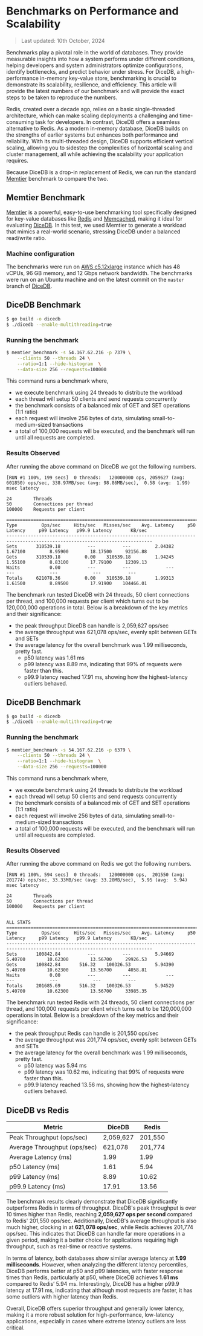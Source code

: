 # Benchmarks on Performance and Scalability

> Last updated: 10th October, 2024

Benchmarks play a pivotal role in the world of databases. They provide measurable insights into how a system performs under different conditions, helping developers and system administrators optimize configurations, identify bottlenecks, and predict behavior under stress. For DiceDB, a high-performance in-memory key-value store, benchmarking is crucial to demonstrate its scalability, resilience, and efficiency. This article will provide the latest numbers of our benchmark and will provide the exact steps to be taken to reproduce the numbers.

Redis, created over a decade ago, relies on a basic single-threaded architecture, which can make scaling deployments a challenging and time-consuming task for developers. In contrast, DiceDB offers a seamless alternative to Redis. As a modern in-memory database, DiceDB builds on the strengths of earlier systems but enhances both performance and reliability. With its multi-threaded design, DiceDB supports efficient vertical scaling, allowing you to sidestep the complexities of horizontal scaling and cluster management, all while achieving the scalability your application requires.

Because DiceDB is a drop-in replacement of Redis, we can run the standard [Memtier](https://github.com/RedisLabs/memtier_benchmark) benchmark to compare the two.

## Memtier Benchmark

[Memtier](https://github.com/RedisLabs/memtier_benchmark) is a powerful, easy-to-use benchmarking tool specifically designed for key-value databases like [Redis](https://redis.io/) and [Memcached](https://memcached.org/), making it ideal for evaluating [DiceDB](https://github.com/dicedb/dice). In this test, we used Memtier to generate a workload that mimics a real-world scenario, stressing DiceDB under a balanced read/write ratio.

### Machine configuration

The benchmarks were run on [AWS c5.12xlarge](https://aws.amazon.com/ec2/instance-types/c5/) instance
which has 48 vCPUs, 96 GB memory, and 12 Gbps network bandwidth. The benchmarks were run on an Ubuntu machine and on the latest commit on the `master` branch of [DiceDB](https://github.com/dicedb/dice).

## DiceDB Benchmark

```sh
$ go build -o dicedb
$ ./dicedb --enable-multithreading=true
```

### Running the benchmark

```sh
$ memtier_benchmark -s 54.167.62.216 -p 7379 \
    --clients 50 --threads 24 \
    --ratio=1:1 --hide-histogram  \
    --data-size 256 --requests=100000
```

This command runs a benchmark where,

- we execute benchmark using 24 threads to distribute the workload
- each thread will setup 50 clients and send requests concurrently
- the benchmark consists of a balanced mix of GET and SET operations (1:1 ratio)
- each request will involve 256 bytes of data, simulating small-to-medium-sized transactions
- a total of 100,000 requests will be executed, and the benchmark will run until all requests are completed.

### Results Observed

After running the above command on DiceDB we got the following numbers.

```
[RUN #1 100%, 199 secs]  0 threads:   120000000 ops, 2059627 (avg:  601850) ops/sec, 338.97MB/sec (avg: 98.86MB/sec),  0.58 (avg:  1.99) msec latency

24        Threads
50        Connections per thread
100000    Requests per client

============================================================================================================================
Type         Ops/sec     Hits/sec   Misses/sec    Avg. Latency     p50 Latency     p99 Latency   p99.9 Latency       KB/sec
----------------------------------------------------------------------------------------------------------------------------
Sets       310539.18          ---          ---         2.04382         1.67100         8.95900        18.17500     92156.88
Gets       310539.18         0.00    310539.18         1.94245         1.55100         8.83100        17.79100     12309.13
Waits           0.00          ---          ---             ---             ---             ---             ---          ---
Totals     621078.36         0.00    310539.18         1.99313         1.61500         8.89500        17.91900    104466.01
```

The benchmark run tested DiceDB with 24 threads, 50 client connections per thread, and 100,000 requests per client which turns out to be 120,000,000 operations in total. Below is a breakdown of the key metrics and their significance:

- the peak throughput DiceDB can handle is 2,059,627 ops/sec
- the average throughput was 621,078 ops/sec, evenly split between GETs and SETs
- the average latency for the overall benchmark was 1.99 milliseconds, pretty fast.
  - p50 latency was 1.61 ms
  - p99 latency was 8.89 ms, indicating that 99% of requests were faster than this.
  - p99.9 latency reached 17.91 ms, showing how the highest-latency outliers behaved.

## DiceDB Benchmark

```sh
$ go build -o dicedb
$ ./dicedb --enable-multithreading=true
```

### Running the benchmark

```sh
$ memtier_benchmark -s 54.167.62.216 -p 6379 \
    --clients 50 --threads 24 \
    --ratio=1:1 --hide-histogram  \
    --data-size 256 --requests=100000
```

This command runs a benchmark where,

- we execute benchmark using 24 threads to distribute the workload
- each thread will setup 50 clients and send requests concurrently
- the benchmark consists of a balanced mix of GET and SET operations (1:1 ratio)
- each request will involve 256 bytes of data, simulating small-to-medium-sized transactions
- a total of 100,000 requests will be executed, and the benchmark will run until all requests are completed.

### Results Observed

After running the above command on Redis we got the following numbers.

```
[RUN #1 100%, 594 secs]  0 threads:   120000000 ops,  201550 (avg:  201774) ops/sec, 33.33MB/sec (avg: 33.20MB/sec),  5.95 (avg:  5.94) msec latency

24        Threads
50        Connections per thread
100000    Requests per client


ALL STATS
============================================================================================================================
Type         Ops/sec     Hits/sec   Misses/sec    Avg. Latency     p50 Latency     p99 Latency   p99.9 Latency       KB/sec
----------------------------------------------------------------------------------------------------------------------------
Sets       100842.84          ---          ---         5.94669         5.40700        10.62300        13.56700     29926.53
Gets       100842.84       516.32    100326.53         5.94390         5.40700        10.62300        13.56700      4058.81
Waits           0.00          ---          ---             ---             ---             ---             ---          ---
Totals     201685.69       516.32    100326.53         5.94529         5.40700        10.62300        13.56700     33985.35
```

The benchmark run tested Redis with 24 threads, 50 client connections per thread, and 100,000 requests per client which turns out to be 120,000,000 operations in total. Below is a breakdown of the key metrics and their significance:

- the peak throughput Redis can handle is 201,550 ops/sec
- the average throughput was 201,774 ops/sec, evenly split between GETs and SETs
- the average latency for the overall benchmark was 1.99 milliseconds, pretty fast.
  - p50 latency was 5.94 ms
  - p99 latency was 10.62 ms, indicating that 99% of requests were faster than this.
  - p99.9 latency reached 13.56 ms, showing how the highest-latency outliers behaved.

## DiceDB vs Redis

| Metric                | DiceDB                       | Redis                        |
|---------------------------|-----------------------------------|-----------------------------------|
| Peak Throughput (ops/sec) | 2,059,627                     | 201,550                          |
| Average Throughput (ops/sec) | 621,078                    | 201,774                          |
| Average Latency (ms)   | 1.99                             | 1.99                             |
| p50 Latency (ms)       | 1.61                             | 5.94                             |
| p99 Latency (ms)       | 8.89                             | 10.62                            |
| p99.9 Latency (ms)     | 17.91                            | 13.56                            |

The benchmark results clearly demonstrate that DiceDB significantly outperforms Redis in terms of throughput. DiceDB's peak throughput is over 10 times higher than Redis, reaching **2,059,627 ops per second** compared to Redis' 201,550 ops/sec. Additionally, DiceDB's average throughput is also much higher, clocking in at **621,078 ops/sec**, while Redis achieves 201,774 ops/sec. This indicates that DiceDB can handle far more operations in a given period, making it a better choice for applications requiring high throughput, such as real-time or reactive systems.

In terms of latency, both databases show similar average latency at **1.99 milliseconds**. However, when analyzing the different latency percentiles, DiceDB performs better at p50 and p99 latencies, with faster response times than Redis, particularly at p50, where DiceDB achieves **1.61 ms** compared to Redis’ 5.94 ms. Interestingly, DiceDB has a higher p99.9 latency at 17.91 ms, indicating that although most requests are faster, it has some outliers with higher latency than Redis.

Overall, DiceDB offers superior throughput and generally lower latency, making it a more robust solution for high-performance, low-latency applications, especially in cases where extreme latency outliers are less critical.
